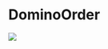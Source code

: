 # DominoOrder
![](https://github.com/yeojin-yun/DominoOrder/blob/main/Simulator%20Screen%20Recording%20-%20iPhone%2011%20-%202021-12-09%20at%2020.36.42.gif)
